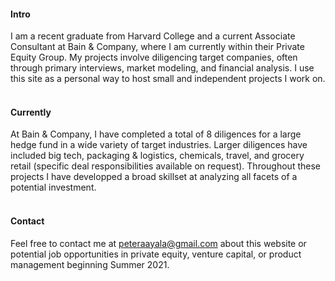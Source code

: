 
#### Intro
I am a recent graduate from Harvard College and a current Associate Consultant at Bain & Company, where I am currently within their Private Equity Group. My projects involve diligencing target companies, often through primary interviews, market modeling, and financial analysis. I use this site as a personal way to host small and independent projects I work on.
<br><br>
#### Currently
At Bain & Company, I have completed a total of 8 diligences for a large hedge fund in a wide variety of target industries. Larger diligences have included big tech, packaging & logistics, chemicals, travel, and grocery retail (specific deal responsibilities available on request). Throughout these projects I have developped a broad skillset at analyzing all facets of a potential investment. 
<br><br>
#### Contact

Feel free to contact me at [peteraayala@gmail.com](peteraayala@gmail.com) about this website or potential job opportunities in private equity, venture capital, or product management beginning Summer 2021.